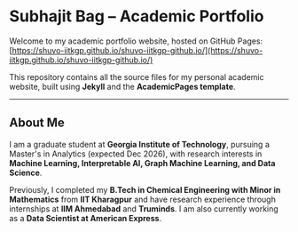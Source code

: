 # Subhajit Bag – Academic Portfolio

Welcome to my academic portfolio website, hosted on GitHub Pages: [https://shuvo-iitkgp.github.io/shuvo-iitkgp-github.io/](https://shuvo-iitkgp.github.io/shuvo-iitkgp-github.io/)

This repository contains all the source files for my personal academic website, built using **Jekyll** and the **AcademicPages template**.

---

## About Me

I am a graduate student at **Georgia Institute of Technology**, pursuing a Master's in Analytics (expected Dec 2026), with research interests in **Machine Learning, Interpretable AI, Graph Machine Learning, and Data Science**.  

Previously, I completed my **B.Tech in Chemical Engineering with Minor in Mathematics** from **IIT Kharagpur** and have research experience through internships at **IIM Ahmedabad** and **Truminds**. I am also currently working as a **Data Scientist at American Express**.

